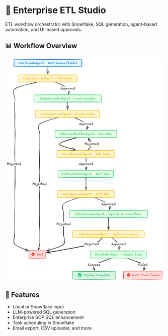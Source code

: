 # 🏢 Enterprise ETL Studio

ETL workflow orchestrator with Snowflake, SQL generation, agent-based automation, and UI-based approvals.

## 📊 Workflow Overview

![ETL Workflow](workflowV4.png)

## 🔧 Features
- Local or Snowflake input
- LLM-powered SQL generation
- Enterprise SOP SQL enhancement
- Task scheduling in Snowflake
- Email export, CSV uploader, and more
